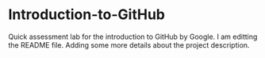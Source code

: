 
# Introduction-to-GitHub
Quick assessment lab for the introduction to GitHub by Google.
I am editting the README file. Adding some more details about the project description.
